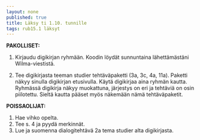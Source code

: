 ```yaml
---
layout: none
published: true
title: Läksy ti 1.10. tunnille
tags: rub15.1 läksyt
---
```

**PAKOLLISET:**

1. Kirjaudu digikirjan ryhmään. Koodin löydät sunnuntaina lähettämästäni Wilma-viestistä.

2. Tee digikirjasta teeman studier tehtäväpaketti (3a, 3c, 4a, 11a). Paketti näkyy sinulla digikirjan etusivulla. Käytä digikirjaa aina ryhmän kautta. Ryhmässä digikirja näkyy muokattuna, järjestys on eri ja tehtäviä on osin piilotettu. Sieltä kautta pääset myös näkemään nämä tehtäväpaketit.

**POISSAOLIJAT:**

1. Hae vihko opelta. 
2. Tee s. 4 ja pyydä merkinnät. 
3. Lue ja suomenna dialogitehtävä 2a tema studier alta digikirjasta.

